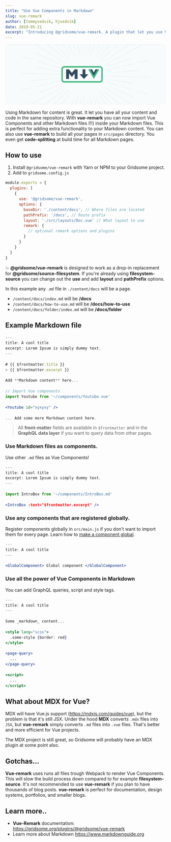 ```yaml
---
title: "Use Vue Components in Markdown"
slug: vue-remark
author: [tommyvedvik, hjvedvik]
date: 2019-05-21
excerpt: "Introducing @gridsome/vue-remark. A plugin that let you use Vue Components inside Markdown files, and build pages with Markdown. Perfect for building Documentation, Design Systems, Portfolios, Blogs, etc."
---
```


![vue-remark](./mdvue.png)

Using Markdown for content is great. It let you have all your content and code in the same repository. With **vue-remark** you can now import Vue Components and other Markdown files (!!) inside your Markdown files. This is perfect for adding extra functionality to your Markdown content. You can also use **vue-remark** to build all your pages in `src/pages` directory. You even get **code-splitting** at build time for all Markdown pages.


## How to use

1. Install `@gridsome/vue-remark` with Yarn or NPM to your Gridsome project.
2. Add to `gridsome.config.js`

```js
module.exports = {
  plugins: [
    {
      use: '@gridsome/vue-remark',
      options: {
        baseDir: './content/docs', // Where files are located
        pathPrefix: '/docs', // Route prefix
        layout: './src/layouts/Doc.vue' // What layout to use
        remark: {
          // optional remark options and plugins
        }
      }
    }
  ]
}
```

💥 **@gridsome/vue-remark** is designed to work as a drop-in replacement for **@gridsome/source-filesystem**. If you're already using **filesystem-source** you can change out the **use** and add **layout** and **pathPrefix** options.

In this example any `.md` file in `./content/docs` will be a page.

- `/content/docs/index.md` will be  **/docs**
- `/content/docs/how-to-use.md` will be **/docs/how-to-use**
- `/content/docs/folder/index.md` will be **/docs/folder**


## Example Markdown file

```jsx
---
title: A cool title
excerpt: Lorem Ipsum is simply dummy text.
---

# {{ $frontmatter.title }}
> {{ $frontmatter.excerpt }}

Add **Markdown content** here...

// Import Vue components
import Youtube from '~/components/Youtube.vue'

<Youtube id="xyxyxy" />

... Add some more Markdown content here.

```

> All **front-matter** fields are available in `$frontmatter` and in the **GraphQL data layer** if you want to query data from other pages.


### Use Markdown files as components.

Use other `.md` files as Vue Components!

```jsx
---
title: A cool title
excerpt: Lorem Ipsum is simply dummy text.
---

import IntroBox from '~/components/IntroBox.md'

<IntroBox :text="$frontmatter.excerpt" />

```


### Use any components that are registered globally.

Register components globally in `src/main.js` if you don't want to import them for every page.
Learn how to [make a component global](/docs/components#make-a-component-global).


```jsx
---
title: A cool title
---

<GlobalComponent> Global component </GlobalComponent>

```

### Use all the power of Vue Components in Markdown
You can add GraphQL queries, script and style tags.

```jsx
---
title: A cool title
---

Some _markdown_ content...

<style lang="scss">
  .some-style {border: red}
</style>

<page-query>
  ...
</page-query>

<script>
  ...
</script>

```

## What about MDX for Vue?
MDX will have Vue.js support (https://mdxjs.com/guides/vue), but the problem is that it's still JSX. Under the hood **MDX** converts `.mdx` files into `JSX`, but **vue-remark**  simply converts `.md` files into `.vue` files. That's better and more efficient for Vue projects. 

The MDX project is still great, so Gridsome will probably have an MDX plugin at some point also.


## Gotchas...
**Vue-remark** uses runs all files trough Webpack to render Vue Components. This will slow the build process down compared to for example **filesystem-source**. It's not recommended to use **vue-remark** if you plan to have thousands of blog posts.  **vue-remark** is perfect for documentation, design systems, portfolios, and smaller blogs.


## Learn more..
- **Vue-Remark** documentation: https://gridsome.org/plugins/@gridsome/vue-remark
- Learn more about Markdown https://www.markdownguide.org